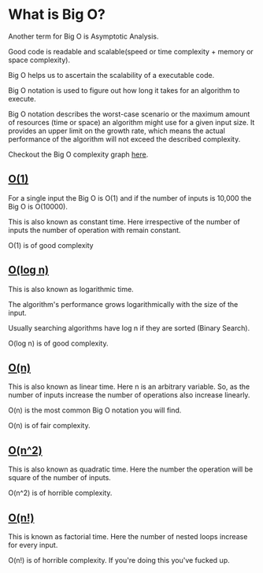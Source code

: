 # What is Big O?

Another term for Big O is Asymptotic Analysis.

Good code is readable and scalable(speed or time complexity + memory or space complexity).

Big O helps us to ascertain the scalability of a executable code.

Big O notation is used to figure out how long it takes for an algorithm to execute.

Big O notation describes the worst-case scenario or the maximum amount of resources (time or space) an algorithm might use for a given input size. It provides an upper limit on the growth rate, which means the actual performance of the algorithm will not exceed the described complexity.

Checkout the Big O complexity graph [here](Big%20O%2FBig%20O%20-%20Know%20Thy%20Complexities.pdf).
## [O(1)](Big%20O%2FBig%20O%20-%20Cheat%20Sheet.pdf)

For a single input the Big O is O(1) and if the number of inputs is 10,000 the Big O is O(10000).  

This is also known as constant time. Here irrespective of the number of inputs the number of operation with remain constant.  

O(1) is of good complexity

## [O(log n)](Big%20O%2FBig%20O%20-%20Cheat%20Sheet.pdf)

This is also known as logarithmic time.

The algorithm's performance grows logarithmically with the size of the input.

Usually searching algorithms have log n if they are sorted (Binary Search).

O(log n) is of good complexity.

## [O(n)](Big%20O%2FBig%20O%20-%20Cheat%20Sheet.pdf)

This is also known as linear time. Here n is an arbitrary variable. So, as the number of inputs increase the number of operations also increase linearly.  

O(n) is the most common Big O notation you will find.

O(n) is of fair complexity.

## [O(n^2)](Big%20O%2FBig%20O%20-%20Cheat%20Sheet.pdf)

This is also known as quadratic time. Here the number the operation will be square of the number of inputs.  

O(n^2) is of horrible complexity.

## [O(n!)](Big%20O%2FBig%20O%20-%20Cheat%20Sheet.pdf)

This is known as factorial time. Here the number of nested loops increase for every input.  

O(n!) is of horrible complexity. If you're doing this you've fucked up.